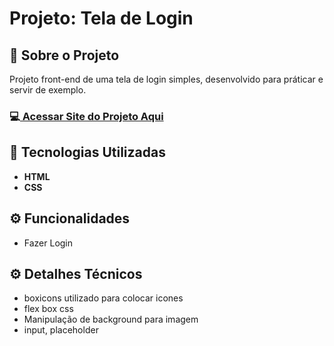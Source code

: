 <h1>Projeto: Tela de Login </h1>

<h2>📌 Sobre o Projeto</h2>
<p>Projeto front-end de uma tela de login simples, desenvolvido para práticar e servir de exemplo.</p>

<h3>💻<a href="https://deangelleses.github.io/tela_login-HTML-CSS/" target="_blank"> Acessar Site do Projeto Aqui</a></h3>

<h2>🚀 Tecnologias Utilizadas</h2>
<ul>
  <li><b>HTML</b></li>
  <li><b>CSS</b></li>
</ul>

<h2>⚙️ Funcionalidades</h2>
<ul>
  <li>Fazer Login</li>
</ul>

<h2>⚙️ Detalhes Técnicos</h2>
<ul>
  <li>boxicons utilizado para colocar icones</li>
  <li>flex box css</li>
  <li>Manipulação de background para imagem</li>
  <li>input, placeholder</li>
</ul>
